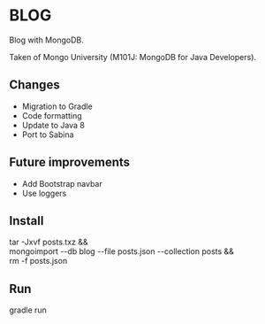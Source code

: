 
BLOG
====

Blog with MongoDB.

Taken of Mongo University (M101J: MongoDB for Java Developers).


Changes
-------

* Migration to Gradle
* Code formatting
* Update to Java 8
* Port to Sabina


Future improvements
-------------------

* Add Bootstrap navbar
* Use loggers


Install
-------

tar -Jxvf posts.txz && \
mongoimport --db blog --file posts.json --collection posts && \
rm -f posts.json


Run
---

gradle run

